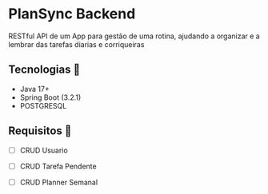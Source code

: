# PlanSync Backend
RESTful API de um App para gestão de uma rotina, ajudando a organizar e a lembrar das tarefas diarias e corriqueiras
## Tecnologias 🚀
* Java 17+
* Spring Boot (3.2.1)
* POSTGRESQL

## Requisitos 📃
-  [ ] CRUD Usuario
-  [ ] CRUD Tarefa Pendente
-  [ ] CRUD Planner Semanal
 
